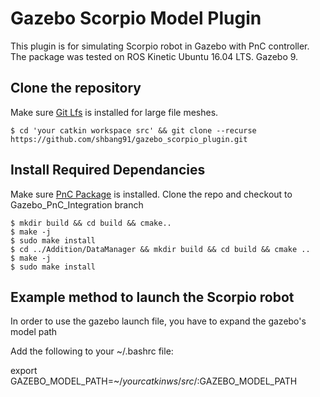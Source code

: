 # Gazebo Scorpio Model Plugin
This plugin is for simulating Scorpio robot in Gazebo with PnC controller.
The package was tested on ROS Kinetic Ubuntu 16.04 LTS. Gazebo 9.

## Clone the repository
Make sure [Git Lfs](https://git-lfs.github.com/) is installed for large file meshes.
```
$ cd 'your catkin workspace src' && git clone --recurse https://github.com/shbang91/gazebo_scorpio_plugin.git
```

## Install Required Dependancies
Make sure [PnC Package](http://github.com/shbang91/PnC.git) is installed.
Clone the repo and checkout to Gazebo_PnC_Integration branch
```
$ mkdir build && cd build && cmake..
$ make -j
$ sudo make install
$ cd ../Addition/DataManager && mkdir build && cd build && cmake ..
$ make -j
$ sudo make install
```
## Example method to launch the Scorpio robot
In order to use the gazebo launch file, you have to expand the gazebo's model path

Add the following to your ~/.bashrc file:

export GAZEBO_MODEL_PATH=~/${your catkin ws}/src/:$GAZEBO_MODEL_PATH
